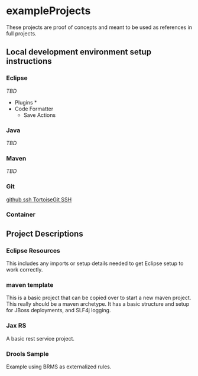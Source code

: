 # exampleProjects #
These projects are proof of concepts and meant to be used as references in full projects.

## Local development environment setup instructions ##

### Eclipse ###
_TBD_
* Plugins
	* 
* Code Formatter
	* Save Actions

### Java ###
_TBD_

### Maven ###
_TBD_

### Git ###
[github ssh ](https://help.github.com/articles/generating-an-ssh-key/)
[TortoiseGit SSH](http://stackoverflow.com/questions/13516119/tortoisegit-with-openssh-key-not-authenticating-using-ssh-agent/33328628#33328628)

### Container ###

## Project Descriptions ##
### Eclipse Resources ###
This includes any imports or setup details needed to get Eclipse setup to work correctly.

### maven template ###
This is a basic project that can be copied over to start a new maven project. This really should be a maven archetype. It has a basic structure and setup for JBoss deployments, and SLF4j logging.

### Jax RS ###
A basic rest service project.

### Drools Sample ###
Example using BRMS as externalized rules.